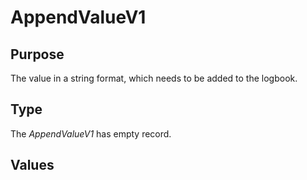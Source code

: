 # AppendValueV1

## Purpose

<!-- --8<-- [start:purpose] -->
The value in a string format, which needs to be added to the logbook.
<!-- --8<-- [end:purpose] -->

## Type

<!-- --8<-- [start:type] -->
<div class="type" markdown>


The *AppendValueV1* has empty record.



</div>
<!-- --8<-- [end:type] -->

## Values
